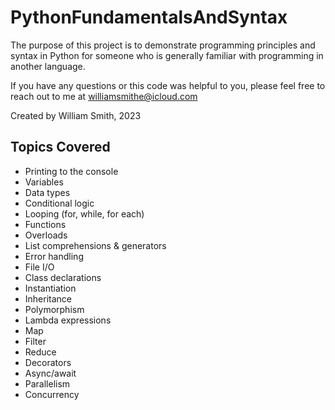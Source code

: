 # PythonFundamentalsAndSyntax
The purpose of this project is to demonstrate programming principles and syntax in Python for someone who is generally familiar with programming in another language.

If you have any questions or this code was helpful to you, please feel free to reach out to me at williamsmithe@icloud.com

Created by William Smith, 2023

## Topics Covered

* Printing to the console
* Variables
* Data types
* Conditional logic
* Looping (for, while, for each)
* Functions
* Overloads
* List comprehensions & generators
* Error handling
* File I/O
* Class declarations
* Instantiation
* Inheritance
* Polymorphism
* Lambda expressions
* Map
* Filter
* Reduce
* Decorators
* Async/await
* Parallelism
* Concurrency

